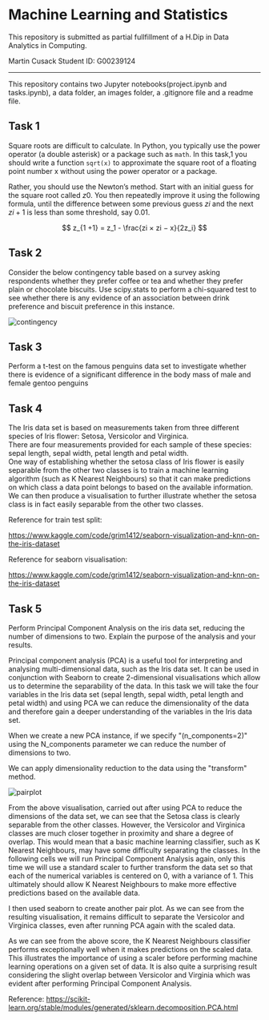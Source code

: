 # Machine Learning and Statistics

This repository is submitted as partial fullfillment of a H.Dip in Data Analytics in Computing.

Martin Cusack
Student ID: G00239124
***

This repository contains two Jupyter notebooks(project.ipynb and tasks.ipynb), a data folder, an images folder, a .gitignore file and a readme file.

## Task 1

Square roots are difficult to calculate. In Python, you typically use the power operator (a double asterisk) or a package such
as `math`.  In this task,1 you should write a function `sqrt(x)` to approximate the square root of a floating point number x without
using the power operator or a package.

Rather, you should use the Newton’s method. Start with an initial guess for the square root called $z0$. You then repeatedly
improve it using the following formula, until the difference between some previous guess $zi$ and the next $zi+1$
is less than some threshold, say 0.01.

$$ z_{1 +1} = z_1 - \frac{zi × zi − x}{2z_i} $$

## Task 2

Consider the below contingency table based on a survey asking respondents whether they prefer coffee or tea and whether they
prefer plain or chocolate biscuits. Use scipy.stats to perform a chi-squared test to see whether there is any evidence of an 
association between drink preference and biscuit preference in this instance.

![contingency](https://github.com/martincusack979/machine_learning_statistics/assets/79522561/67ca69c3-afc7-4bb3-81f0-bc3e2b0f95df)


## Task 3

Perform a t-test on the famous penguins data set to investigate whether there is evidence of a significant difference in the body
mass of male and female gentoo penguins

## Task 4 

The Iris data set is based on measurements taken from three different species of Iris flower: Setosa, Versicolor and Virginica.  
There are four measurements provided for each sample of these species:  sepal length, sepal width, petal length and petal width.  
One way of establishing whether the setosa class of Iris flower is easily separable from the other two classes is to train a 
machine learning algorithm (such as K Nearest Neighbours) so that it can make predictions on which class a data point belongs to 
based on the available information. We can then produce a visualisation to further illustrate whether the setosa class is in fact easily separable from the other two classes.


Reference for train test split:

https://www.kaggle.com/code/grim1412/seaborn-visualization-and-knn-on-the-iris-dataset

Reference for seaborn visualisation:

https://www.kaggle.com/code/grim1412/seaborn-visualization-and-knn-on-the-iris-dataset

## Task 5

Perform Principal Component Analysis on the iris data set, reducing the number of dimensions to two. Explain the purpose
of the analysis and your results.

Principal component analysis (PCA) is a useful tool for interpreting and analysing multi-dimensional data, such as the Iris
data set.  It can be used in conjunction with Seaborn to create 2-dimensional visualisations which allow us to determine the
separability of the data. In this task we will take the four variables in the Iris data set (sepal length, sepal width, petal
length and petal width) and using PCA we can reduce the dimensionality of the data and therefore gain a deeper understanding of the variables in the Iris data set.

When we create a new PCA instance, if we specify "(n_components=2)" using the N_components parameter we can reduce the number of dimensions to two.

We can apply dimensionality reduction to the data using the "transform" method.

![pairplot](https://github.com/martincusack979/machine_learning_statistics/blob/main/Images/pairplot.png)

From the above visualisation, carried out after using PCA to reduce the dimensions of the data set, we can see that the Setosa class
is clearly separable from the other classes. However, the Versicolor and Virginica classes are much closer together in proximity and 
share a degree of overlap. This would mean that a basic machine learning classifier, such as K Nearest Neighbours, may have some difficulty
separating the classes.  In the following cells we will run Principal Component Analysis again, only this time we will use a standard scaler
to further transform the data set so that each of the numerical variables is centered on 0, with a variance of 1.  This ultimately should 
allow K Nearest Neighbours to make more effective predictions based on the available data.

I then used seaborn to create another pair plot.  As we can see from the resulting visualisation, it remains difficult to separate the Versicolor and Virginica classes, even after running PCA again with the scaled data.

As we can see from the above score, the K Nearest Neighbours classifier performs exceptionally well when it makes predictions on the scaled data.
This illustrates the importance of using a scaler before performing machine learning operations on a given set of data. It is also quite a 
surprising result considering the slight overlap between Versicolor and Virginia which was evident after performing Principal Component Analysis.

Reference: https://scikit-learn.org/stable/modules/generated/sklearn.decomposition.PCA.html
